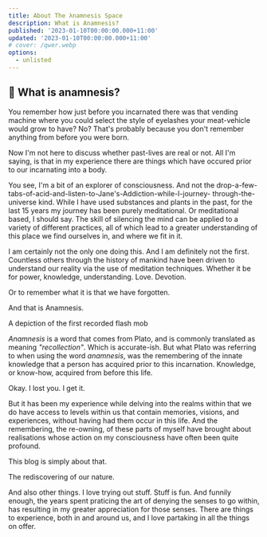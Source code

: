 ```yaml
---
title: About The λnamnesis Space
description: What is Anamnesis?
published: '2023-01-10T00:00:00.000+11:00'
updated: '2023-01-10T00:00:00.000+11:00'
# cover: /qwer.webp
options:
  - unlisted
---
```


## 🤔 What is anamnesis?

You remember how just before you incarnated there was that vending machine where you could select the style of eyelashes your 
meat-vehicle would grow to have?  No?  That's probably because you don't remember anything from before you were born.

Now I'm not here to discuss whether past-lives are real or not.  All I'm saying, is that in my experience there are things which have occured prior to our incarnating into a body.

You see, I'm a bit of an explorer of consciousness.  And not the drop-a-few-tabs-of-acid-and-listen-to-Jane's-Addiction-while-I-journey- through-the-universe kind.  While I have used substances and plants in the past, for the last 15 years my journey has been purely meditational.  Or meditational based, I should say.  The skill of silencing the mind can be applied to a variety of different practices, all of which lead to a greater understanding of this place we find ourselves in, and where we fit in it.

I am certainly not the only one doing this.  And I am definitely not the first.  Countless others through the history of mankind have been driven to understand our reality via the use of meditation techniques.  Whether it be for power, knowledge, understanding.  Love.  Devotion.

Or to remember what it is that we have forgotten.

And that is Anamnesis.

<ImgZoom src="/about/plato_flash_mob.webp" alt="plato flash mob">A depiction of the first recorded flash mob</ImgZoom>

*Anamnesis* is a word that comes from Plato, and is commonly translated as meaning *"recollection"*.  Which is accurate-ish.  But what Plato was referring to when using the word *anamnesis*, was the remembering of the innate knowledge that a person has acquired prior to this incarnation.  Knowledge, or know-how, acquired from before this life.

Okay.  I lost you.  I get it.

But it has been my experience while delving into the realms within that we do have access to levels within us that contain memories, visions, and experiences, without having had them occur in this life.  And the remembering, the re-owning, of these parts of myself have brought about realisations whose action on my consciousness have often been quite profound.

This blog is simply about that.

The rediscovering of our nature.

And also other things.  I love trying out stuff.  Stuff is fun.  And funnily enough, the years spent praticing the art of denying the senses to go within, has resulting in my greater appreciation for those senses.  There are things to experience, both in and around us, and I love partaking in all the things on offer.

